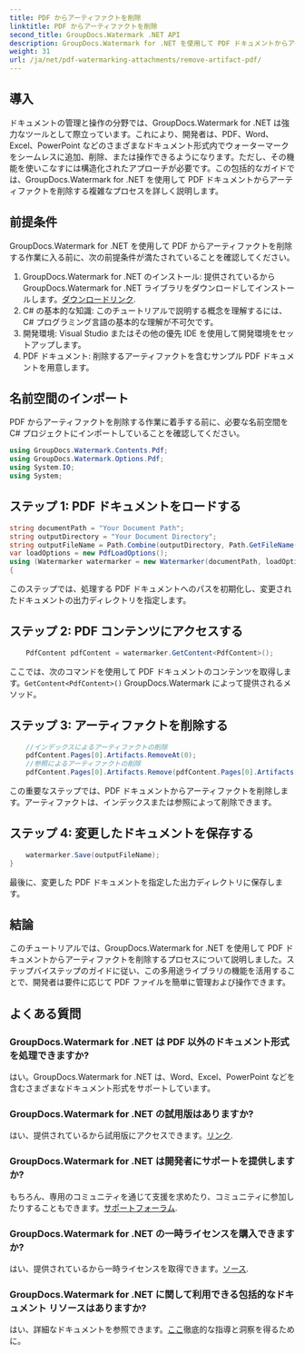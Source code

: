 ```yaml
---
title: PDF からアーティファクトを削除
linktitle: PDF からアーティファクトを削除
second_title: GroupDocs.Watermark .NET API
description: GroupDocs.Watermark for .NET を使用して PDF ドキュメントからアーティファクトを簡単に削除する方法を学びます。包括的なチュートリアルでプロセスを段階的にマスターしてください。
weight: 31
url: /ja/net/pdf-watermarking-attachments/remove-artifact-pdf/
---
```

## 導入
ドキュメントの管理と操作の分野では、GroupDocs.Watermark for .NET は強力なツールとして際立っています。これにより、開発者は、PDF、Word、Excel、PowerPoint などのさまざまなドキュメント形式内でウォーターマークをシームレスに追加、削除、または操作できるようになります。ただし、その機能を使いこなすには構造化されたアプローチが必要です。この包括的なガイドでは、GroupDocs.Watermark for .NET を使用して PDF ドキュメントからアーティファクトを削除する複雑なプロセスを詳しく説明します。
## 前提条件
GroupDocs.Watermark for .NET を使用して PDF からアーティファクトを削除する作業に入る前に、次の前提条件が満たされていることを確認してください。
1. GroupDocs.Watermark for .NET のインストール: 提供されているから GroupDocs.Watermark for .NET ライブラリをダウンロードしてインストールします。[ダウンロードリンク](https://releases.groupdocs.com/Watermark/net/).
2. C# の基本的な知識: このチュートリアルで説明する概念を理解するには、C# プログラミング言語の基本的な理解が不可欠です。
3. 開発環境: Visual Studio またはその他の優先 IDE を使用して開発環境をセットアップします。
4. PDF ドキュメント: 削除するアーティファクトを含むサンプル PDF ドキュメントを用意します。

## 名前空間のインポート
PDF からアーティファクトを削除する作業に着手する前に、必要な名前空間を C# プロジェクトにインポートしていることを確認してください。
```csharp
using GroupDocs.Watermark.Contents.Pdf;
using GroupDocs.Watermark.Options.Pdf;
using System.IO;
using System;
```
## ステップ 1: PDF ドキュメントをロードする
```csharp
string documentPath = "Your Document Path";
string outputDirectory = "Your Document Directory";
string outputFileName = Path.Combine(outputDirectory, Path.GetFileName(documentPath));
var loadOptions = new PdfLoadOptions();
using (Watermarker watermarker = new Watermarker(documentPath, loadOptions))
{
```
このステップでは、処理する PDF ドキュメントへのパスを初期化し、変更されたドキュメントの出力ディレクトリを指定します。
## ステップ 2: PDF コンテンツにアクセスする
```csharp
    PdfContent pdfContent = watermarker.GetContent<PdfContent>();
```
ここでは、次のコマンドを使用して PDF ドキュメントのコンテンツを取得します。`GetContent<PdfContent>()` GroupDocs.Watermark によって提供されるメソッド。
## ステップ 3: アーティファクトを削除する
```csharp
    //インデックスによるアーティファクトの削除
    pdfContent.Pages[0].Artifacts.RemoveAt(0);
    //参照によるアーティファクトの削除
    pdfContent.Pages[0].Artifacts.Remove(pdfContent.Pages[0].Artifacts[0]);
```
この重要なステップでは、PDF ドキュメントからアーティファクトを削除します。アーティファクトは、インデックスまたは参照によって削除できます。
## ステップ 4: 変更したドキュメントを保存する
```csharp
    watermarker.Save(outputFileName);
}
```
最後に、変更した PDF ドキュメントを指定した出力ディレクトリに保存します。

## 結論
このチュートリアルでは、GroupDocs.Watermark for .NET を使用して PDF ドキュメントからアーティファクトを削除するプロセスについて説明しました。ステップバイステップのガイドに従い、この多用途ライブラリの機能を活用することで、開発者は要件に応じて PDF ファイルを簡単に管理および操作できます。
## よくある質問
### GroupDocs.Watermark for .NET は PDF 以外のドキュメント形式を処理できますか?
はい。GroupDocs.Watermark for .NET は、Word、Excel、PowerPoint などを含むさまざまなドキュメント形式をサポートしています。
### GroupDocs.Watermark for .NET の試用版はありますか?
はい、提供されているから試用版にアクセスできます。[リンク](https://releases.groupdocs.com/).
### GroupDocs.Watermark for .NET は開発者にサポートを提供しますか?
もちろん、専用のコミュニティを通じて支援を求めたり、コミュニティに参加したりすることもできます。[サポートフォーラム](https://forum.groupdocs.com/c/watermark/19).
### GroupDocs.Watermark for .NET の一時ライセンスを購入できますか?
はい、提供されているから一時ライセンスを取得できます。[ソース](https://purchase.groupdocs.com/temporary-license/).
### GroupDocs.Watermark for .NET に関して利用できる包括的なドキュメント リソースはありますか?
はい、詳細なドキュメントを参照できます。[ここ](https://tutorials.groupdocs.com/Watermark/net/)徹底的な指導と洞察を得るために。